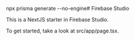 npx prisma generate --no-engine# Firebase Studio

This is a NextJS starter in Firebase Studio.

To get started, take a look at src/app/page.tsx.
